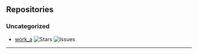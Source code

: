 ## Repositories

<!-- REPO-LIST-START -->
### Uncategorized

- [work_a](https://github.com/orgname/work_a) ![Stars](https://img.shields.io/github/stars/OrgName/work_a?style=social) ![Issues](https://img.shields.io/github/issues/OrgName/work_a)

<!-- REPO-LIST-END -->

---
